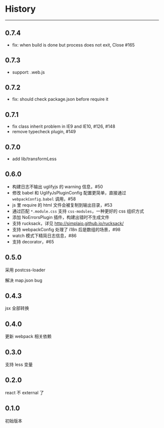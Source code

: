 # History

---

## 0.7.4

- fix: when build is done but process does not exit, Close #165

## 0.7.3

- support: .web.js

## 0.7.2

- fix: should check package.json before require it

## 0.7.1

- fix class inherit problem in IE9 and IE10, #126, #148
- remove typecheck plugin, #149

## 0.7.0

- add lib/transformLess

## 0.6.0

- 构建日志不输出 uglifyjs 的 warning 信息，#50
- 修改 babel 和 UglifyJsPluginConfig 配置更简单，直接通过 `webpackConfig.babel` 调用，#58
- js 里 require 的 html 文件会被复制到输出目录，#53
- 通过匹配 `*.module.css` 支持 `css-modules`，一种更好的 css 组织方式
- 添加 NoErrorsPlugin 插件，构建出错时不生成文件
- 支持 rucksack，详见 http://simplaio.github.io/rucksack/
- 支持 webpackConfig 处理了 i18n 后是数组的场景，#98
- watch 模式下精简日志信息，#86
- 支持 decorator，#65

## 0.5.0

采用 postcss-loader

解决 map.json bug

## 0.4.3

jsx 全部转换

## 0.4.0

更新 webpack 相关依赖

## 0.3.0

支持 less 变量

## 0.2.0

react 不 external 了

## 0.1.0

初始版本

